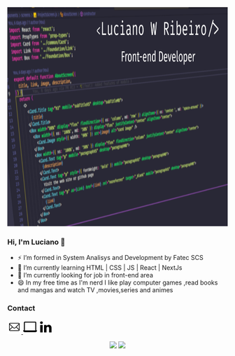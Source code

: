 <img src="./assets/capaGithub.png" height="500px"/>

<h3> Hi, I'm Luciano 👋</h3>

- ⚡ I’m formed in System Analisys and Development by Fatec SCS
- 💬 I’m currently learning HTML | CSS | JS | React | NextJs
- 🔭 I’m currently looking for job in front-end area
- 😄 In my free time as I'm nerd I like play computer games ,read books and mangas and watch TV ,movies,series and animes

<h3> Contact </h3>

<p align="left">
  <a href="mailto:lucianowribeiro@gmail.com"><img witdh="32px" src="./assets/1814108-32.png"/> 
  <a href="https://portifolio-lucianowribeiro.vercel.app/"><img witdh="32px" src="./assets/2205216-32.png"/></a>
  <a href="https://www.linkedin.com/in/lucianowribeiro/"><img witdh="32px" src="./assets/367593-32.png"/></a>
</p>
 
<p align="center">
  <img height="200px" src="https://github-readme-stats.vercel.app/api?username=lucianowribeiro&show_icons=true&theme=dracula"/>
  <img height="200px" src="https://github-readme-stats.vercel.app/api/top-langs/?username=lucianowribeiro&theme=dracula&layout=compact"/>
</p>
 
